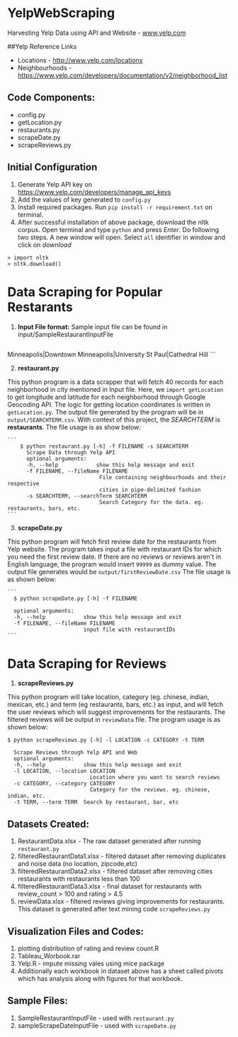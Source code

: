 # YelpWebScraping
Harvesting Yelp Data using API and Website - www.yelp.com

##Yelp Reference Links
 - Locations - http://www.yelp.com/locations
 - Neighbourhoods - https://www.yelp.com/developers/documentation/v2/neighborhood_list

## Code Components:
  * config.py
  * getLocation.py 
  * restaurants.py
  * scrapeDate.py
  * scrapeReviews.py

## Initial Configuration
1. Generate Yelp API key on https://www.yelp.com/developers/manage_api_keys
2. Add the values of key generated to `config.py`
3. Install required packages. Run `pip install -r requirement.txt` on terminal.
4. After successful installation of above package, download the nltk corpus. Open terminal and type `python` and press *Enter*. Do following two steps. A new window will open. Select `all` identifier in window and click on *download*
```
> import nltk
> nltk.download()
```
	

# Data Scraping for Popular Restarants

1. **Input File format:** Sample input file can be found in input/SampleRestaurantInputFile

    ```
  Minneapolis|Downtown
  Minneapolis|University
  St Paul|Cathedral Hill
    ```


2. **restaurant.py**

  This python program is a data scrapper that will fetch 40 records for each neighborhood in city mentioned in Input file. Here, we `import getLocation` to get longitude and latitude for each neighborhood through Google Geocoding API. The logic for getting location coordinates is written in `getLocation.py`. The output file generated by the program will be in `output/SEARCHTERM.csv`. With context of this project, the *SEARCHTERM* is **restaurants**. The file usage is as show below: 
  
    ```      
        $ python restaurant.py [-h] -f FILENAME -s SEARCHTERM
	      Scrape Data through Yelp API
	      optional arguments:
	      -h, --help            show this help message and exit
	      -f FILENAME, --fileName FILENAME
	                             File containing neighbourhoods and their respective
	                             cities in pipe-delimited fashion
	      -s SEARCHTERM, --searchTerm SEARCHTERM
	                             Search Category for the data. eg. restaurants, bars, etc.
    ```

3. **scrapeDate.py**
  
  This python program will fetch first review date for the restaurants from Yelp website. The program takes input a file with restaurant IDs for which you need the first review date. If there are no reviews or reviews aren't in English language, the program would insert `99999` as dummy value. The output file generates would be `output/firstReviewDate.csv` The file usage is as shown below:

    ```
      $ python scrapeDate.py [-h] -f FILENAME
  
      optional arguments:
      -h, --help            show this help message and exit
      -f FILENAME, --fileName FILENAME
                            input file with restaurantIDs
    ```

# Data Scraping for Reviews 

1. **scrapeReviews.py**

  This python program will take location, category (eg. chinese, indian, mexican, etc.) and term (eg restaurants, bars, etc.) as input, and will fetch the user reviews which will suggest improvements for the restaurants. The filtered reviews will be output in `reviewData` file. The program usage is as shown below:
  
  ```
  $ python scrapeReviews.py [-h] -l LOCATION -c CATEGORY -t TERM

	Scrape Reviews through Yelp API and Web
	optional arguments:
  	-h, --help            show this help message and exit
  	-l LOCATION, --location LOCATION
        	                Location where you want to search reviews
  	-c CATEGORY, --category CATEGORY
                        	Category for the reviews. eg. chinese, indian, etc.
  	-t TERM, --term TERM  Search by restaurant, bar, etc
```

## Datasets Created:

1. RestaurantData.xlsx 	- The raw dataset generated after running `restaurant.py`
2. filteredRestaurantData1.xlsx - filtered dataset after removing duplicates and noise data (no location, zipcode,etc)
3. filteredRestaurantData2.xlsx - filtered dataset after removing cities restaurants with restaurants less than 100
4. filteredRestaurantData3.xlsx - final dataset for restaurants with review_count > 100 and rating > 4.5
5. reviewData.xlsx - filtered reviews giving improvements for restaurants. This dataset is generated after text mining code `scrapeReviews.py`

## Visualization Files and Codes:
1. plotting distribution of rating and review count.R
2. Tableau_Worbook.rar 
3. Yelp.R - impute missing vales using mice package
4. Additionally each workbook in dataset above has a sheet called pivots which has analysis along with figures for that workbook. 

## Sample Files:
1. SampleRestaurantInputFile - used with `restaurant.py`
2. sampleScrapeDateInputFile - used with `scrapeDate.py` 

